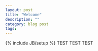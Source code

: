 ```yaml
---
layout: post
title: "Welcome"
description: ""
category: blog post
tags: 
---
```

{% include JB/setup %}
TEST TEST TEST